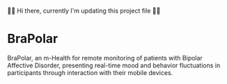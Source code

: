 🙋‍♂️ Hi there, currently I'm updating this project file 🧑‍💻

# BraPolar
 BraPolar, an m-Health for remote monitoring of patients with Bipolar Affective Disorder, presenting real-time mood and behavior fluctuations in participants through interaction with their mobile devices. 
 
